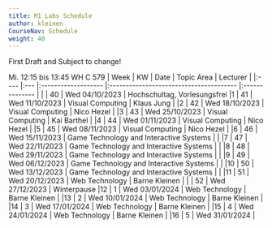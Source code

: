 ```yaml
---
title: M1 Labs Schedule
author: kleinen
CourseNav: Schedule
weight: 40
---
```


First Draft and Subject to change!

Mi.	12:15 bis 13:45	 WH C 579
| Week | KW  | Date                | Topic Area                              | Lecturer       |
|:---- |:--- |:------------------- |:--------------------------------------- |:-------------- |
|  | 40 | Wed 04/10/2023 | Hochschultag, Vorlesungsfrei
|1 | 41 | Wed 11/10/2023 | Visual Computing                        | Klaus Jung  |
|2 | 42 | Wed 18/10/2023 | Visual Computing                        | Nico Hezel  |
|3 | 43 | Wed 25/10/2023 | Visual Computing                        | Kai Barthel |
|4 | 44 | Wed 01/11/2023 | Visual Computing                        | Nico Hezel  |
|5 | 45 | Wed 08/11/2023 | Visual Computing                        | Nico Hezel  |
|6 | 46 | Wed 15/11/2023  | Game Technology and Interactive Systems |             |
|7 | 47 | Wed 22/11/2023  | Game Technology and Interactive Systems |             |
|8 | 48 | Wed 29/11/2023  | Game Technology and Interactive Systems |             |
|9 | 49 | Wed 06/12/2023  | Game Technology and Interactive Systems |             |
|10 | 50 | Wed 13/12/2023 | Game Technology and Interactive Systems |             |
|11 | 51 | Wed 20/12/2023 | Web Technology                          | Barne Kleinen |
|  | 52 | Wed 27/12/2023 | Winterpause
|12 | 1 | Wed 03/01/2024 | Web Technology                          | Barne Kleinen |
|13 | 2 | Wed 10/01/2024 | Web Technology                          | Barne Kleinen |
|14 | 3 | Wed 17/01/2024 | Web Technology                          | Barne Kleinen |
|15 | 4 | Wed 24/01/2024 | Web Technology                          | Barne Kleinen |
|16 | 5 | Wed 31/01/2024 | 
